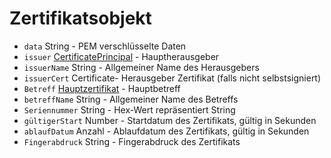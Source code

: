 # Zertifikatsobjekt

* `data` String - PEM verschlüsselte Daten
* `issuer` [CertificatePrincipal](certificate-principal.md) - Hauptherausgeber
* `issuerName` String - Allgemeiner Name des Herausgebers
* `issuerCert` Certificate- Herausgeber Zertifikat (falls nicht selbstsigniert)
* `Betreff` [Hauptzertifikat](certificate-principal.md) - Hauptbetreff
* `betreffName` String - Allgemeiner Name des Betreffs
* `Seriennummer` String - Hex-Wert repräsentiert String
* `gültigerStart` Number - Startdatum des Zertifikats, gültig in Sekunden
* `ablaufDatum` Anzahl - Ablaufdatum des Zertifikats, gültig in Sekunden
* `Fingerabdruck` String - Fingerabdruck des Zertifikats